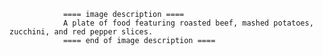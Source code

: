 
                ==== image description ====
                A plate of food featuring roasted beef, mashed potatoes, zucchini, and red pepper slices.
                ==== end of image description ====
                